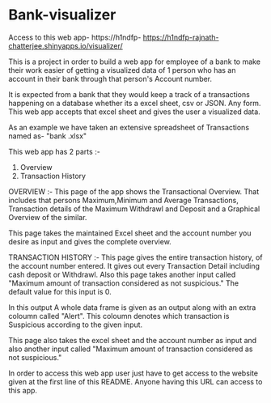 # Bank-visualizer

Access to this web app- https://h1ndfp- https://h1ndfp-rajnath-chatterjee.shinyapps.io/visualizer/

This is a project in order to build a web app for employee of a bank to make their work easier of getting a visualized data 
of 1 person who has an account in their bank through that person's Account number.

It is expected from a bank that they would keep a track of a transactions happening on a database whether its a excel sheet, csv or JSON. Any form.
This web app accepts that excel sheet and gives the user a visualized data.

As an example we have taken an extensive spreadsheet of Transactions named as- "bank .xlsx"

This web app has 2 parts :- 
1. Overview
2. Transaction History

OVERVIEW :- 
This page of the app shows the Transactional Overview. That includes that persons Maximum,Minimum and Average Transactions, Transaction details of the 
Maximum Withdrawl and Deposit and a Graphical Overview of the similar.

This page takes the maintained Excel sheet and the account number you desire as input and gives the complete overview.

TRANSACTION HISTORY :-
This page gives the entire transaction history, of the account number entered. It gives out every Transaction Detail including cash deposit or Withdrawl.
Also this page takes another input called "Maximum amount of transaction considered as not suspicious." The default value for this input is 0.

In this output A whole data frame is given as an output along with an extra coloumn called "Alert". This coloumn denotes which transaction is Suspicious according 
to the given input.

This page also takes the excel sheet and the account number as input and also another input called "Maximum amount of transaction considered as not suspicious."

In order to access this web app user just have to get access to the website given at the first line of this README. Anyone having this URL can access to this app.
